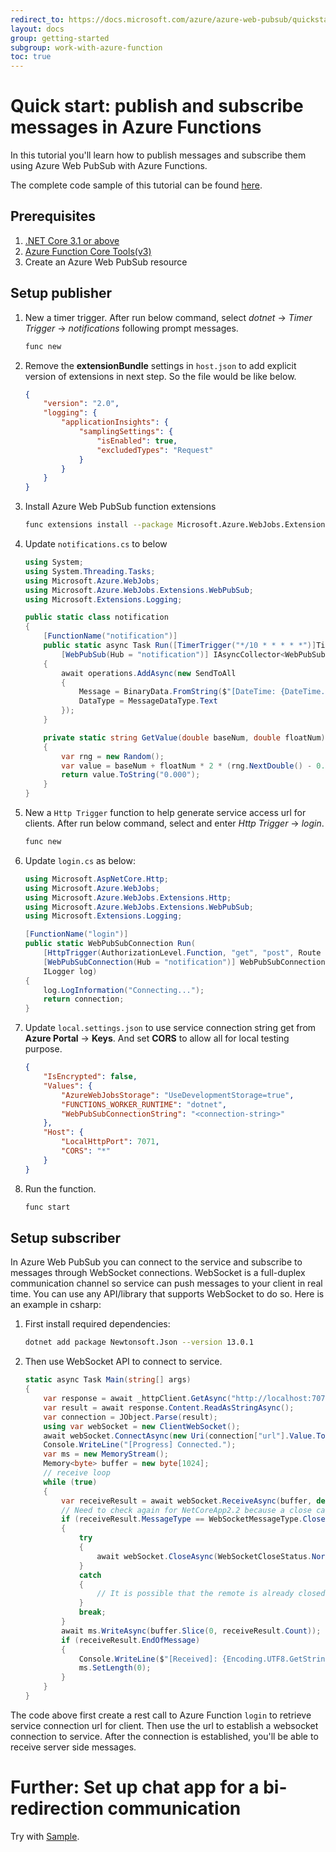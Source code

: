 ```yaml
---
redirect_to: https://docs.microsoft.com/azure/azure-web-pubsub/quickstart-serverless?tabs=csharp
layout: docs
group: getting-started
subgroup: work-with-azure-function
toc: true
---
```


# Quick start: publish and subscribe messages in Azure Functions

In this tutorial you'll learn how to publish messages and subscribe them using Azure Web PubSub with Azure Functions.

The complete code sample of this tutorial can be found [here][code].

## Prerequisites

1. [.NET Core 3.1 or above](https://dotnet.microsoft.com/download)
2. [Azure Function Core Tools(v3)](https://www.npmjs.com/package/azure-functions-core-tools)
3. Create an Azure Web PubSub resource

## Setup publisher

1.  New a timer trigger. After run below command, select *dotnet* -> *Timer Trigger* -> *notifications* following prompt messages. 

    ```bash
    func new
    ```

2.  Remove the **extensionBundle** settings in `host.json` to add explicit version of extensions in next step. So the file would be like below.
   
    ```json
    {
        "version": "2.0",
        "logging": {
            "applicationInsights": {
                "samplingSettings": {
                    "isEnabled": true,
                    "excludedTypes": "Request"
                }
            }
        }
    }
    ```

3.  Install Azure Web PubSub function extensions
   
    ```bash
    func extensions install --package Microsoft.Azure.WebJobs.Extensions.WebPubSub --version 1.0.0-beta.1
    ```

4.  Update `notifications.cs` to below
    
    ```csharp
    using System;
    using System.Threading.Tasks;
    using Microsoft.Azure.WebJobs;
    using Microsoft.Azure.WebJobs.Extensions.WebPubSub;
    using Microsoft.Extensions.Logging;

    public static class notification
    {
        [FunctionName("notification")]
        public static async Task Run([TimerTrigger("*/10 * * * * *")]TimerInfo myTimer, ILogger log,
            [WebPubSub(Hub = "notification")] IAsyncCollector<WebPubSubOperation> operations)
        {
            await operations.AddAsync(new SendToAll
            {
                Message = BinaryData.FromString($"[DateTime: {DateTime.Now}] Temperature: {GetValue(23, 1)}{'\xB0'}C, Humidity: {GetValue(40, 2)}%"),
                DataType = MessageDataType.Text
            });
        }

        private static string GetValue(double baseNum, double floatNum)
        {
            var rng = new Random();
            var value = baseNum + floatNum * 2 * (rng.NextDouble() - 0.5);
            return value.ToString("0.000");
        }
    }
    ```

5.  New a `Http Trigger` function to help generate service access url for clients. After run below command, select and enter *Http Trigger* -> *login*.

    ```bash
    func new
    ```

6.  Update `login.cs` as below:
    
    ```cs
    using Microsoft.AspNetCore.Http;
    using Microsoft.Azure.WebJobs;
    using Microsoft.Azure.WebJobs.Extensions.Http;
    using Microsoft.Azure.WebJobs.Extensions.WebPubSub;
    using Microsoft.Extensions.Logging;

    [FunctionName("login")]
    public static WebPubSubConnection Run(
        [HttpTrigger(AuthorizationLevel.Function, "get", "post", Route = null)] HttpRequest req,
        [WebPubSubConnection(Hub = "notification")] WebPubSubConnection connection,
        ILogger log)
    {
        log.LogInformation("Connecting...");
        return connection;
    }
    ```

7.  Update `local.settings.json` to use service connection string get from **Azure Portal** -> **Keys**. And set **CORS** to allow all for local testing purpose.
   
    ```json
    {
        "IsEncrypted": false,
        "Values": {
            "AzureWebJobsStorage": "UseDevelopmentStorage=true",
            "FUNCTIONS_WORKER_RUNTIME": "dotnet",
            "WebPubSubConnectionString": "<connection-string>"
        },
        "Host": {
            "LocalHttpPort": 7071,
            "CORS": "*"
        }
    }
    ```

8.  Run the function.
   
    ```bash
    func start
    ```

## Setup subscriber

In Azure Web PubSub you can connect to the service and subscribe to messages through WebSocket connections. WebSocket is a full-duplex communication channel so service can push messages to your client in real time. You can use any API/library that supports WebSocket to do so. Here is an example in csharp:

1.  First install required dependencies:

    ```bash
    dotnet add package Newtonsoft.Json --version 13.0.1
    ```

2.  Then use WebSocket API to connect to service.

    ```csharp
    static async Task Main(string[] args)
    {
        var response = await _httpClient.GetAsync("http://localhost:7071/api/login");
        var result = await response.Content.ReadAsStringAsync();
        var connection = JObject.Parse(result);
        using var webSocket = new ClientWebSocket();
        await webSocket.ConnectAsync(new Uri(connection["url"].Value.ToString()), default);
        Console.WriteLine("[Progress] Connected.");
        var ms = new MemoryStream();
        Memory<byte> buffer = new byte[1024];
        // receive loop
        while (true)
        {
            var receiveResult = await webSocket.ReceiveAsync(buffer, default);
            // Need to check again for NetCoreApp2.2 because a close can happen between a 0-byte read and the actual read
            if (receiveResult.MessageType == WebSocketMessageType.Close)
            {
                try
                {
                    await webSocket.CloseAsync(WebSocketCloseStatus.NormalClosure, string.Empty, default);
                }
                catch
                {
                    // It is possible that the remote is already closed
                }
                break;
            }
            await ms.WriteAsync(buffer.Slice(0, receiveResult.Count));
            if (receiveResult.EndOfMessage)
            {
                Console.WriteLine($"[Received]: {Encoding.UTF8.GetString(ms.ToArray())}");
                ms.SetLength(0);
            }
        }
    }
    ```

The code above first create a rest call to Azure Function `login` to retrieve service connection url for client. Then use the url to establish a websocket connection to service. After the connection is established, you'll be able to receive server side messages.

# Further: Set up chat app for a bi-redirection communication

Try with [Sample](https://github.com/Azure/azure-webpubsub/tree/main/samples/functions/csharp/simplechat).

[code]: https://github.com/Azure/azure-webpubsub/tree/main/samples/functions/js/notifications